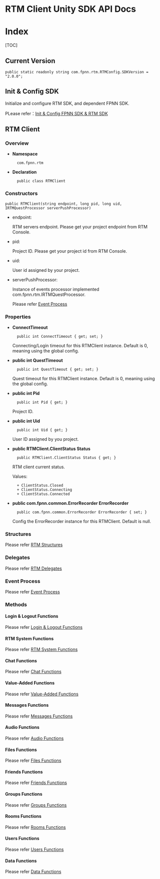 # RTM Client Unity SDK API Docs

# Index

[TOC]

## Current Version

	public static readonly string com.fpnn.rtm.RTMConfig.SDKVersion = "2.0.0";

## Init & Config SDK

Initialize and configure RTM SDK, and dependent FPNN SDK. 

PLease refer：[Init & Config FPNN SDK & RTM SDK](Init.md)

## RTM Client

### Overview

* **Namespace**

		com.fpnn.rtm

* **Declaration**

		public class RTMClient

### Constructors

	public RTMClient(string endpoint, long pid, long uid, IRTMQuestProcessor serverPushProcessor)

* endpoint:

	RTM servers endpoint. Please get your project endpoint from RTM Console.

* pid:

	Project ID. Please get your project id from RTM Console.

* uid:

	User id assigned by your project.

* serverPushProcessor:

	Instance of events processor implemented com.fpnn.rtm.IRTMQuestProcessor.

	Please refer [Event Process](EventProcess.md)

### Properties

* **ConnectTimeout**

		public int ConnectTimeout { get; set; }

	Connecting/Login timeout for this RTMClient instance. Default is 0, meaning using the global config. 

* **public int QuestTimeout**

		public int QuestTimeout { get; set; }

	Quest timeout for this RTMClient instance. Default is 0, meaning using the global config.

* **public int Pid**

		public int Pid { get; }

	Project ID.

* **public int Uid**

		public int Uid { get; }

	User ID assigned by you project.

* **public RTMClient.ClientStatus Status**

		public RTMClient.ClientStatus Status { get; }

	RTM client current status.

	Values:

		+ ClientStatus.Closed
		+ ClientStatus.Connecting
		+ ClientStatus.Connected

* **public com.fpnn.common.ErrorRecorder ErrorRecorder**

		public com.fpnn.common.ErrorRecorder ErrorRecorder { set; }

	Config the ErrorRecorder instance for this RTMClient. Default is null.

### Structures

Please refer [RTM Structures](Structures.md)

### Delegates

Please refer [RTM Delegates](Delegates.md)

### Event Process

Please refer [Event Process](EventProcess.md)

### Methods

#### Login & Logout Functions

Please refer [Login & Logout Functions](LoginLogout.md)

#### RTM System Functions

Please refer [RTM System Functions](System.md)

#### Chat Functions

Please refer [Chat Functions](Chat.md)

#### Value-Added Functions

Please refer [Value-Added Functions](ValueAdded.md)

#### Messages Functions

Please refer [Messages Functions](Messages.md)

#### Audio Functions

Please refer [Audio Functions](Audio.md)

#### Files Functions

Please refer [Files Functions](Files.md)

#### Friends Functions

Please refer [Friends Functions](Friends.md)

#### Groups Functions

Please refer [Groups Functions](Groups.md)

#### Rooms Functions

Please refer [Rooms Functions](Rooms.md)

#### Users Functions

Please refer [Users Functions](Users.md)

#### Data Functions

Please refer [Data Functions](Data.md)

